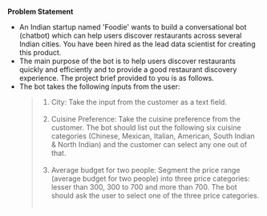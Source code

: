 
**Problem Statement**
 - An Indian startup named 'Foodie' wants to build a conversational bot (chatbot) which can help users discover restaurants across several Indian cities. You have been hired as the lead data scientist for creating this product.
 - The main purpose of the bot is to help users discover restaurants quickly and efficiently and to provide a good restaurant discovery experience. The project brief provided to you is as follows.
 - The bot takes the following inputs from the user:<br>
   > 1. City: Take the input from the customer as a text field. <br><br>
   > 2. Cuisine Preference: Take the cuisine preference from the customer. The bot should list out the following six cuisine categories (Chinese, Mexican, Italian, American, South Indian & North Indian) and the customer can select any one out of that.<br><br>
   > 3. Average budget for two people: Segment the price range (average budget for two people) into three price categories: lesser than 300, 300 to 700 and more than 700. The bot should ask the user to select one of the three price categories.<br><br>
